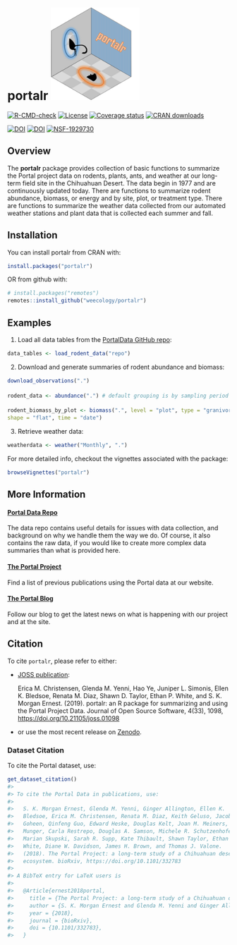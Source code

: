 
<!-- README.md is generated from README.Rmd. Please edit that file -->

# portalr <img src="man/figures/logo.png" width="200px">

<!-- badges: start -->

[![R-CMD-check](https://github.com/weecology/portalr/actions/workflows/R-CMD-check.yaml/badge.svg)](https://github.com/weecology/portalr/actions/workflows/R-CMD-check.yaml)
[![License](https://img.shields.io/badge/license-MIT-blue.svg)](https://raw.githubusercontent.com/weecology/portalr/main/LICENSE)
[![Coverage
status](https://codecov.io/gh/weecology/portalr/branch/main/graph/badge.svg)](https://app.codecov.io/github/weecology/portalr?branch=main)
[![CRAN
downloads](https://cranlogs.r-pkg.org/badges/grand-total/portalr)](https://CRAN.R-project.org/package=portalr)

[![DOI](https://zenodo.org/badge/DOI/10.5281/zenodo.1429290.svg)](https://doi.org/10.5281/zenodo.1429290)
[![DOI](http://joss.theoj.org/papers/10.21105/joss.01098/status.svg)](https://doi.org/10.21105/joss.01098)
[![NSF-1929730](https://img.shields.io/badge/NSF-1929730-blue.svg)](https://www.nsf.gov/awardsearch/showAward?AWD_ID=1929730)
<!-- badges: end -->

## Overview

The **portalr** package provides collection of basic functions to
summarize the Portal project data on rodents, plants, ants, and weather
at our long-term field site in the Chihuahuan Desert. The data begin in
1977 and are continuously updated today. There are functions to
summarize rodent abundance, biomass, or energy and by site, plot, or
treatment type. There are functions to summarize the weather data
collected from our automated weather stations and plant data that is
collected each summer and fall.

## Installation

You can install portalr from CRAN with:

``` r
install.packages("portalr")
```

OR from github with:

``` r
# install.packages("remotes")
remotes::install_github("weecology/portalr")
```

## Examples

1.  Load all data tables from the [PortalData GitHub
    repo](https://github.com/weecology/portalData):

``` r
data_tables <- load_rodent_data("repo")
```

2.  Download and generate summaries of rodent abundance and biomass:

``` r
download_observations(".")

rodent_data <- abundance(".") # default grouping is by sampling period

rodent_biomass_by_plot <- biomass(".", level = "plot", type = "granivores", 
shape = "flat", time = "date")
```

3.  Retrieve weather data:

``` r
weatherdata <- weather("Monthly", ".")
```

For more detailed info, checkout the vignettes associated with the
package:

``` r
browseVignettes("portalr")
```

## More Information

#### [Portal Data Repo](https://github.com/weecology/PortalData)

The data repo contains useful details for issues with data collection,
and background on why we handle them the way we do. Of course, it also
contains the raw data, if you would like to create more complex data
summaries than what is provided here.

#### [The Portal Project](https://portal.weecology.org/)

Find a list of previous publications using the Portal data at our
website.

#### [The Portal Blog](https://portalproject.wordpress.com/)

Follow our blog to get the latest news on what is happening with our
project and at the site.

## Citation

To cite `portalr`, please refer to either:

- [JOSS publication](https://doi.org/10.21105/joss.01098):

  Erica M. Christensen, Glenda M. Yenni, Hao Ye, Juniper L. Simonis,
  Ellen K. Bledsoe, Renata M. Diaz, Shawn D. Taylor, Ethan P. White,
  and S. K. Morgan Ernest. (2019). portalr: an R package for summarizing
  and using the Portal Project Data. Journal of Open Source Software,
  4(33), 1098, <https://doi.org/10.21105/joss.01098>

- or use the most recent release on
  [Zenodo](https://doi.org/10.5281/zenodo.1429290).

### Dataset Citation

To cite the Portal dataset, use:

``` r
get_dataset_citation()
#> 
#> To cite the Portal Data in publications, use:
#> 
#>   S. K. Morgan Ernest, Glenda M. Yenni, Ginger Allington, Ellen K.
#>   Bledsoe, Erica M. Christensen, Renata M. Diaz, Keith Geluso, Jacob R.
#>   Goheen, Qinfeng Guo, Edward Heske, Douglas Kelt, Joan M. Meiners, Jim
#>   Munger, Carla Restrepo, Douglas A. Samson, Michele R. Schutzenhofer,
#>   Marian Skupski, Sarah R. Supp, Kate Thibault, Shawn Taylor, Ethan
#>   White, Diane W. Davidson, James H. Brown, and Thomas J. Valone.
#>   (2018). The Portal Project: a long-term study of a Chihuahuan desert
#>   ecosystem. bioRxiv, https://doi.org/10.1101/332783
#> 
#> A BibTeX entry for LaTeX users is
#> 
#>   @Article{ernest2018portal,
#>     title = {The Portal Project: a long-term study of a Chihuahuan desert ecosystem},
#>     author = {S. K. Morgan Ernest and Glenda M. Yenni and Ginger Allington and Ellen K. Bledsoe and Erica M. Christensen and Renata M. Diaz and Keith Geluso and Jacob R. Goheen and Qinfeng Guo and Edward Heske and Douglas Kelt and Joan M. Meiners and Jim Munger and Carla Restrepo and Douglas A. Samson and Michele R. Schutzenhofer and Marian Skupski and Sarah R. Supp and Kate Thibault and Shawn Taylor and Ethan White and Diane W. Davidson and James H. Brown and Thomas J. Valone},
#>     year = {2018},
#>     journal = {bioRxiv},
#>     doi = {10.1101/332783},
#>   }
```
